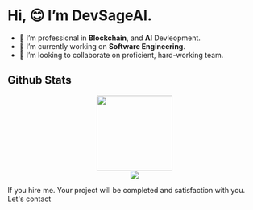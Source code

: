 # Hi, 😊 I’m DevSageAI.


- 👀 I’m professional in **Blockchain**, and **AI** Devleopment.
- 🌱 I’m currently working on **Software Engineering**.
- 💞️ I’m looking to collaborate on proficient, hard-working team.

 <h2 align="left" id="macropower-tech">Github Stats  </h2>

<div align="center">
  <a href="https://github.com/bixie-dev/bixie-dev">
  <img height="150px" src="https://github-readme-stats.vercel.app/api?username=bixie-dev&show_icons=true&theme=gruvbox&include_all_commits=true&count_private=true" />
  
  </a>
</div>
<div align="center">
  <img src="https://github-profile-trophy.vercel.app/?username=bixie-dev&column=7&theme=gruvbox&no-frame=true&margin-w=3&margin-h=5"/>
</div>

If you hire me. Your project will be completed and satisfaction with you.
Let's contact

<!---
DevSageAI/DevSageAI is a ✨ special ✨ repository because its `README.md` (this file) appears on your GitHub profile.
You can click the Preview link to take a look at your changes.
--->

